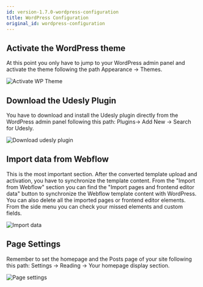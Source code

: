 ```yaml
---
id: version-1.7.0-wordpress-configuration
title: WordPress Configuration
original_id: wordpress-configuration
---
```


## Activate the WordPress theme
At this point you only have to jump to your WordPress admin panel and activate the theme following the path Appearance -> Themes.

![Activate WP Theme](assets/activate-wp-theme.png)

## Download the Udesly Plugin
You have to download and install the Udesly plugin directly from the WordPress admin panel following this path: Plugins-> Add New -> Search for Udesly.

![Download udesly plugin](assets/download-udesly-plugin.png)

## Import data from Webflow
This is the most important section. After the converted template upload and activation, you have to synchronize the template content. From the "Import from Webflow" section you can find the "Import pages and frontend editor data" button to synchronize the Webflow template content with WordPress. You can also delete all the imported pages or frontend editor elements. From the side menu you can check your missed elements and custom fields.

![Import data](assets/import-data.png)

## Page Settings
Remember to set the homepage and the Posts page of your site following this path: Settings -> Reading -> Your homepage display section.

![Page settings](assets/set-pages.png)

